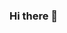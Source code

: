 ### Hi there 👋

<!--
**natethegrt/natethegrt** is a ✨ _special_ ✨ repository because its `README.md` (this file) appears on your GitHub profile.

Here are some ideas to get you started:

I am currently a student at CSULB. Some of my hobbies include gardening and gaming. Right now I am working part time for Smart and Final.
